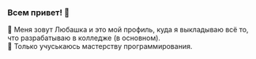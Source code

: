 ### Всем привет! 👋

📌 Меня зовут Любашка и это мой профиль, куда я выкладываю всё то, что разрабатываю в колледже (в основном). <br/>
🌱 Только учуськаюсь мастерству программирования.
<!--
**Auspisya/Auspisya** is a ✨ _special_ ✨ repository because its `README.md` (this file) appears on your GitHub profile.

Here are some ideas to get you started:

- 🔭 I’m currently working on ...
- 🌱 I’m currently learning ...
- 👯 I’m looking to collaborate on ...
- 🤔 I’m looking for help with ...
- 💬 Ask me about ...
- 📫 How to reach me: ...
- 😄 Pronouns: ...
- ⚡ Fun fact: ...
-->
